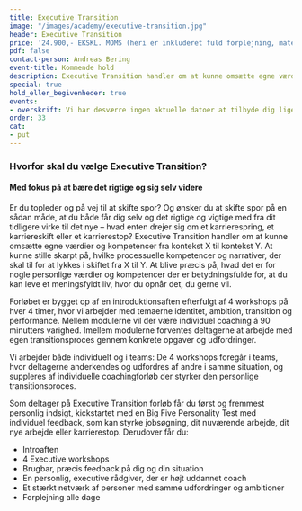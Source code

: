 ```yaml
---
title: Executive Transition
image: "/images/academy/executive-transition.jpg"
header: Executive Transition
price: '24.900,- EKSKL. MOMS (heri er inkluderet fuld forplejning, materialer) '
pdf: false
contact-person: Andreas Bering
event-title: Kommende hold
description: Executive Transition handler om at kunne omsætte egne værdier og kompetencer fra kontekst X til kontekst Y. At kunne stille skarpt på, hvilke processuelle kompetencer og narrativer, der skal til for at lykkes i skiftet fra X til Y.
special: true
hold_eller_begivenheder: true
events:
- overskrift: Vi har desværre ingen aktuelle datoer at tilbyde dig lige nu. Kontakt os meget gerne for mere information på info@copenhagencoaching.dk
order: 33
cat:
- put
---
```


### Hvorfor skal du vælge Executive Transition?

#### Med fokus på at bære det rigtige og sig selv videre

Er du topleder og på vej til at skifte spor? Og ønsker du at skifte spor på en sådan måde, at du både får dig selv og det rigtige og vigtige med fra dit tidligere virke til det nye – hvad enten drejer sig om et karrierespring, et karriereskift eller et karrierestop? Executive Transition handler om at kunne omsætte egne værdier og kompetencer fra kontekst X til kontekst Y. At kunne stille skarpt på, hvilke processuelle kompetencer og narrativer, der skal til for at lykkes i skiftet fra X til Y. At blive præcis på, hvad det er for nogle personlige værdier og kompetencer der er betydningsfulde for, at du kan leve et meningsfyldt liv, hvor du opnår det, du gerne vil.

Forløbet er bygget op af en introduktionsaften efterfulgt af 4 workshops på hver 4 timer, hvor vi arbejder med  temaerne identitet, ambition, transition og performance. Mellem modulerne vil der være individuel coaching á 90 minutters varighed. Imellem modulerne forventes deltagerne at arbejde med egen transitionsproces gennem konkrete opgaver og udfordringer.

Vi arbejder både individuelt og i teams: De 4 workshops foregår i teams, hvor deltagerne anderkendes og udfordres af andre i samme situation, og suppleres af individuelle coachingforløb der styrker den personlige transitionsproces.

Som deltager på Executive Transition forløb får du først og fremmest personlig indsigt, kickstartet med en Big Five Personality Test med individuel feedback, som kan styrke jobsøgning, dit nuværende arbejde, dit nye arbejde eller karrierestop. Derudover får du:

* Introaften
* 4 Executive workshops
* Brugbar, præcis feedback på dig og din situation
* En personlig, executive rådgiver, der er højt uddannet coach
* Et stærkt netværk af personer med samme udfordringer og ambitioner
* Forplejning alle dage